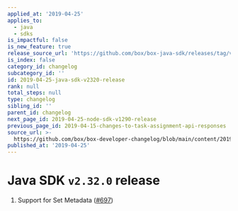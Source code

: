 ```yaml
---
applied_at: '2019-04-25'
applies_to:
  - java
  - sdks
is_impactful: false
is_new_feature: true
release_source_url: 'https://github.com/box/box-java-sdk/releases/tag/v2.32.0'
is_index: false
category_id: changelog
subcategory_id: ''
id: 2019-04-25-java-sdk-v2320-release
rank: null
total_steps: null
type: changelog
sibling_id: ''
parent_id: changelog
next_page_id: 2019-04-25-node-sdk-v1290-release
previous_page_id: 2019-04-15-changes-to-task-assignment-api-responses
source_url: >-
  https://github.com/box/box-developer-changelog/blob/main/content/2019/04-25-java-sdk-v2320-release.md
published_at: '2019-04-25'
---
```

# Java SDK `v2.32.0` release

1. Support for Set Metadata ([#697](https://github.com/box/box-java-sdk/pull/697))
